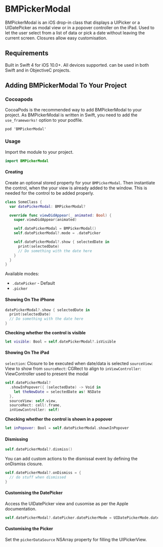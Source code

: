 # BMPickerModal

BMPickerModal is an iOS drop-in class that displays a UIPicker or a
UIDatePicker as modal view or in a popover controller on the iPad. Used
to let the user select from a list of data or pick a date without leaving the
current screen. Closures allow easy customisation.


## Requirements

Built in Swift 4 for iOS 10.0+. All devices supported. can be used in both
Swift and in ObjectiveC projects.

## Adding BMPickerModal To Your Project

### Cocoapods

CocoaPods is the recommended way to add BMPickerModal to your project.
As BMPickerModal is written in Swift, you need to add the `use_frameworks!`
option to your podfile.

```
pod 'BMPickerModal'
```

### Usage 


Import the module to your project.

```Swift
import BMPickerModal
```

#### Creating 

Create an optional stored property for your `BMPickerModal`. Then instantiate the control,
when the your view is already added to the window. This is needed for the control to be
added properly.

```Swift
class SomeClass {
  var datePickerModal: BMPickerModal?

  override func viewDidAppear(_ animated: Bool) {
    super.viewDidAppear(animated)

    self.datePickerModal = BMPickerModal()
    self.datePickerModal?.mode = .datePicker

    self.datePickerModal?.show { selectedDate in
      print(selectedDate)
      // Do something with the date here
    }
  }
}
```

Available modes:
* `.datePicker` - Default
* `.picker` 


#### Showing On The iPhone

```Swift
datePickerModal?.show { selectedDate in
  print(selectedDate)
  // Do something with the date here
}
```

**Checking whether the control is visible**

```Swift
let visible: Bool = self.datePickerModal?.isVisible
```

#### Showing On The iPad

`selection`: Closure to be executed when date/data is selected
`sourceView`: View to show from
`sourceRect`: CGRect to align to
`inViewController`: ViewController used to present the modal

```Swift
self.datePickerModal?
  .showInPopover({ (selectedDate) -> Void in
    let theNewDate = selectedDate as! NSDate
  },
  sourceView: self.view,
  sourceRect: cell!.frame,
  inViewController: self)
```

**Checking whether the control is shown in a popover**

```Swift
let inPopover: Bool = self.datePickerModal.shownInPopover
```

#### Dismissing

```Swift
self.datePickerModal?.dismiss()
```

You can add custom actions to the dismissal event by defining the onDismiss
closure.

```Swift
self.datePickerModal?.onDismiss = {
  // do stuff when dismissed
}
```

#### Customising the DatePicker

Access the UIDatePicker view and cusomise as per the Apple documentation.

```Swift
self.datePickerModal?.datePicker.datePickerMode = UIDatePickerMode.date
```

#### Customising the Picker

Set the `pickerDataSource` NSArray property for filling the UIPickerView.


